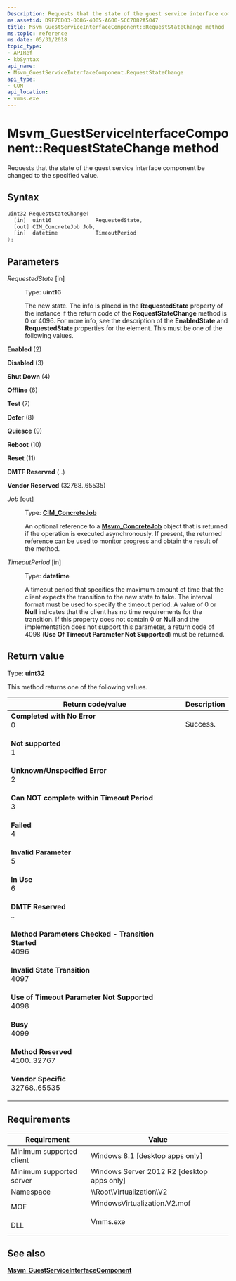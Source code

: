 ```yaml
---
Description: Requests that the state of the guest service interface component be changed to the specified value.
ms.assetid: D9F7CD03-0D86-4005-A600-5CC7082A5047
title: Msvm_GuestServiceInterfaceComponent::RequestStateChange method
ms.topic: reference
ms.date: 05/31/2018
topic_type: 
- APIRef
- kbSyntax
api_name: 
- Msvm_GuestServiceInterfaceComponent.RequestStateChange
api_type: 
- COM
api_location: 
- vmms.exe
---
```


# Msvm\_GuestServiceInterfaceComponent::RequestStateChange method

Requests that the state of the guest service interface component be changed to the specified value.

## Syntax


```C++
uint32 RequestStateChange(
  [in]  uint16              RequestedState,
  [out] CIM_ConcreteJob Job,
  [in]  datetime            TimeoutPeriod
);
```



## Parameters

<dl> <dt>

*RequestedState* \[in\]
</dt> <dd>

Type: **uint16**

The new state. The info is placed in the **RequestedState** property of the instance if the return code of the **RequestStateChange** method is 0 or 4096. For more info, see the description of the **EnabledState** and **RequestedState** properties for the element. This must be one of the following values.

<dt>

<span id="Enabled"></span><span id="enabled"></span><span id="ENABLED"></span>

**Enabled** (2)


</dt> <dd></dd> <dt>

<span id="Disabled"></span><span id="disabled"></span><span id="DISABLED"></span>

**Disabled** (3)


</dt> <dd></dd> <dt>

<span id="Shut_Down"></span><span id="shut_down"></span><span id="SHUT_DOWN"></span>

**Shut Down** (4)


</dt> <dd></dd> <dt>

<span id="Offline"></span><span id="offline"></span><span id="OFFLINE"></span>

**Offline** (6)


</dt> <dd></dd> <dt>

<span id="Test"></span><span id="test"></span><span id="TEST"></span>

**Test** (7)


</dt> <dd></dd> <dt>

<span id="Defer"></span><span id="defer"></span><span id="DEFER"></span>

**Defer** (8)


</dt> <dd></dd> <dt>

<span id="Quiesce"></span><span id="quiesce"></span><span id="QUIESCE"></span>

**Quiesce** (9)


</dt> <dd></dd> <dt>

<span id="Reboot"></span><span id="reboot"></span><span id="REBOOT"></span>

**Reboot** (10)


</dt> <dd></dd> <dt>

<span id="Reset"></span><span id="reset"></span><span id="RESET"></span>

**Reset** (11)


</dt> <dd></dd> <dt>

<span id="DMTF_Reserved"></span><span id="dmtf_reserved"></span><span id="DMTF_RESERVED"></span>

**DMTF Reserved** (..)


</dt> <dd></dd> <dt>

<span id="Vendor_Reserved"></span><span id="vendor_reserved"></span><span id="VENDOR_RESERVED"></span>

**Vendor Reserved** (32768..65535)


</dt> <dd></dd> </dl> </dd> <dt>

*Job* \[out\]
</dt> <dd>

Type: **[**CIM\_ConcreteJob**](/previous-versions//cc136808(v=vs.85))**

An optional reference to a [**Msvm\_ConcreteJob**](msvm-concretejob.md) object that is returned if the operation is executed asynchronously. If present, the returned reference can be used to monitor progress and obtain the result of the method.

</dd> <dt>

*TimeoutPeriod* \[in\]
</dt> <dd>

Type: **datetime**

A timeout period that specifies the maximum amount of time that the client expects the transition to the new state to take. The interval format must be used to specify the timeout period. A value of 0 or **Null** indicates that the client has no time requirements for the transition. If this property does not contain 0 or **Null** and the implementation does not support this parameter, a return code of 4098 (**Use Of Timeout Parameter Not Supported**) must be returned.

</dd> </dl>

## Return value

Type: **uint32**

This method returns one of the following values.



| Return code/value                                                                                                                                                                       | Description         |
|-----------------------------------------------------------------------------------------------------------------------------------------------------------------------------------------|---------------------|
| <dl> <dt>**Completed with No Error**</dt> <dt>0</dt> </dl>                           | Success.<br/> |
| <dl> <dt>**Not supported**</dt> <dt>1</dt> </dl>                                     |                     |
| <dl> <dt>**Unknown/Unspecified Error**</dt> <dt>2</dt> </dl>                         |                     |
| <dl> <dt>**Can NOT complete within Timeout Period**</dt> <dt>3</dt> </dl>            |                     |
| <dl> <dt>**Failed**</dt> <dt>4</dt> </dl>                                            |                     |
| <dl> <dt>**Invalid Parameter**</dt> <dt>5</dt> </dl>                                 |                     |
| <dl> <dt>**In Use**</dt> <dt>6</dt> </dl>                                            |                     |
| <dl> <dt>**DMTF Reserved**</dt> <dt>..</dt> </dl>                                    |                     |
| <dl> <dt>**Method Parameters Checked - Transition Started**</dt> <dt>4096</dt> </dl> |                     |
| <dl> <dt>**Invalid State Transition**</dt> <dt>4097</dt> </dl>                       |                     |
| <dl> <dt>**Use of Timeout Parameter Not Supported**</dt> <dt>4098</dt> </dl>         |                     |
| <dl> <dt>**Busy**</dt> <dt>4099</dt> </dl>                                           |                     |
| <dl> <dt>**Method Reserved**</dt> <dt>4100..32767</dt> </dl>                         |                     |
| <dl> <dt>**Vendor Specific**</dt> <dt>32768..65535</dt> </dl>                        |                     |



 

## Requirements



| Requirement | Value |
|-------------------------------------|---------------------------------------------------------------------------------------------------------|
| Minimum supported client<br/> | Windows 8.1 \[desktop apps only\]<br/>                                                            |
| Minimum supported server<br/> | Windows Server 2012 R2 \[desktop apps only\]<br/>                                                 |
| Namespace<br/>                | \\\\Root\\Virtualization\\V2<br/>                                                                 |
| MOF<br/>                      | <dl> <dt>WindowsVirtualization.V2.mof</dt> </dl> |
| DLL<br/>                      | <dl> <dt>Vmms.exe</dt> </dl>                     |



## See also

<dl> <dt>

[**Msvm\_GuestServiceInterfaceComponent**](msvm-guestserviceinterfacecomponent.md)
</dt> </dl>

 

